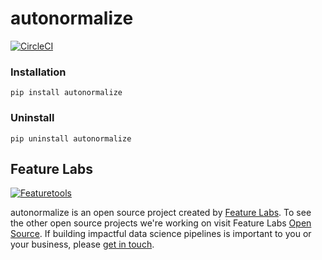 # autonormalize

[![CircleCI](https://circleci.com/gh/FeatureLabs/autonormalize.svg?style=svg&circle-token=b890443ca669d7e88d62ad2fd712f92951550c4a)](https://circleci.com/gh/FeatureLabs/autonormalize)

### Installation
```shell
pip install autonormalize
```
### Uninstall
```shell
pip uninstall autonormalize
```
## Feature Labs
<a href="https://www.featurelabs.com/">
    <img src="http://www.featurelabs.com/wp-content/uploads/2017/12/logo.png" alt="Featuretools" />
</a>

autonormalize is an open source project created by [Feature Labs](https://www.featurelabs.com/). To see the other open source projects we're working on visit Feature Labs [Open Source](https://www.featurelabs.com/open). If building impactful data science pipelines is important to you or your business, please [get in touch](https://www.featurelabs.com/contact/).
